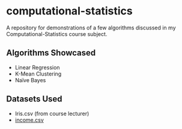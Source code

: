 # computational-statistics

A repository for demonstrations of a few algorithms discussed in my Computational-Statistics course subject.

## Algorithms Showcased

- Linear Regression
- K-Mean Clustering
- Naïve Bayes

## Datasets Used

- Iris.csv (from course lecturer)
- [income.csv](https://www.kaggle.com/datasets/siddharthaborgohain/kmeans-clustering-of-income-dataset)
